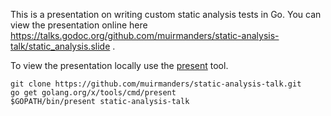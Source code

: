 This is a presentation on writing custom static analysis tests in Go. You can view the presentation online here https://talks.godoc.org/github.com/muirmanders/static-analysis-talk/static_analysis.slide .

To view the presentation locally use the [present](https://godoc.org/golang.org/x/tools/cmd/present) tool.

``` shell
git clone https://github.com/muirmanders/static-analysis-talk.git
go get golang.org/x/tools/cmd/present
$GOPATH/bin/present static-analysis-talk
```
